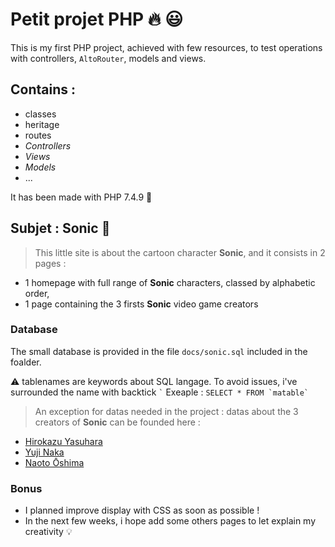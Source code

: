 # Petit projet PHP :fire: :smiley:

This is my first PHP project, achieved with few resources, to test operations with controllers, `AltoRouter`, models and views.

## Contains :

- classes
- heritage
- routes
- _Controllers_
- _Views_
- _Models_
- ...

It has been made with PHP 7.4.9 :muscle:

## Subjet : Sonic :tada:

> This little site is about the cartoon character  **Sonic**, and it consists in 2 pages :

- 1 homepage with full range of **Sonic** characters, classed by alphabetic order,
- 1 page containing the 3 firsts **Sonic** video game creators


### Database

The small database is provided in the file `docs/sonic.sql` included in the foalder.

:warning: tablenames are keywords about SQL langage. To avoid issues, i've surrounded the name with backtick `` ` ``
Exeaple : ``SELECT * FROM `matable` ``

> An exception for datas needed in the project : datas about the 3 creators of **Sonic** can be founded here :
 - [Hirokazu Yasuhara](https://fr.wikipedia.org/wiki/Hirokazu_Yasuhara)
 - [Yuji Naka](https://fr.wikipedia.org/wiki/Yuji_Naka)
 - [Naoto Ōshima](https://fr.wikipedia.org/wiki/Naoto_%C5%8Cshima)



### Bonus

- I planned improve display with CSS as soon as possible !
- In the next few weeks, i hope add some others pages to let explain my creativity :bulb:
